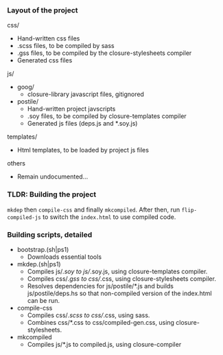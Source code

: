 ### Layout of the project

css/
  * Hand-written css files
  * .scss files, to be compiled by sass
  * .gss files, to be compiled by the closure-stylesheets compiler
  * Generated css files

js/
  - goog/
    * closure-library javascript files, gitignored
  - postile/
    * Hand-written project javscripts
    * .soy files, to be compiled by closure-templates compiler
    * Generated js files (deps.js and *.soy.js)

templates/
  * Html templates, to be loaded by project js files

others
  * Remain undocumented...

### TLDR: Building the project

`mkdep` then `compile-css` and finally `mkcompiled`.
After then, run `flip-compiled-js` to switch the `index.html` to use
compiled code.

### Building scripts, detailed
  - bootstrap.(sh|ps1)
    * Downloads essential tools
  - mkdep.(sh|ps1)
    * Compiles js/*.soy to js/*.soy.js, using closure-templates compiler.
    * Compiles css/*.gss to css/*.css, using closure-stylesheets compiler.
    * Resolves dependencies for js/postile/*.js and builds js/postile/deps.hs
      so that non-compiled version of the index.html can be run.
  - compile-css
    * Compiles css/*.scss to css/*.css, using sass.
    * Combines css/*.css to css/compiled-gen.css, using closure-stylesheets.
  - mkcompiled
    * Compiles js/*.js to compiled.js, using closure-compiler

